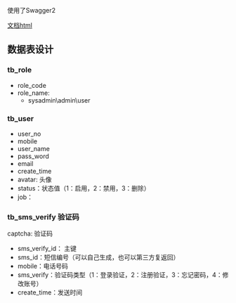 使用了Swagger2

[文档html](http://localhost:8081/api/v1/swagger-ui.html)



## 数据表设计

### tb_role

- role_code
- role_name:
  - sysadmin\admin\user

### tb_user



- user_no
- mobile
- user_name
- pass_word
- email
- create_time
- avatar: 头像
- status：状态值（1：启用，2：禁用，3：删除）
- job：

### tb_sms_verify 验证码



captcha: 验证码

- sms_verify_id： 主键
- sms_id：短信编号（可以自己生成，也可以第三方复返回）
- mobile：电话号码
- sms_verify：验证码类型（1：登录验证，2：注册验证，3：忘记密码，4：修改账号）
- create_time：发送时间





